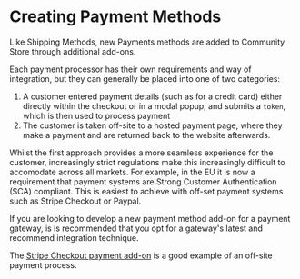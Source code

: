 # Creating Payment Methods

Like Shipping Methods, new Payments methods are added to Community Store through additional add-ons.

Each payment processor has their own requirements and way of integration, but they can generally be placed into one of two categories:

1. A customer entered payment details (such as for a credit card) either directly within the checkout or in a modal popup, and submits a `token`, which is then used to process payment
1. The customer is taken off-site to a hosted payment page, where they make a payment and are returned back to the website afterwards.

Whilst the first approach provides a more seamless experience for the customer, increasingly strict regulations make this increasingly difficult to accomodate across all markets.
For example, in the EU it is now a requirement that payment systems are Strong Customer Authentication (SCA) compliant. This is easiest to achieve with off-set payment systems such as Stripe Checkout or Paypal.

If you are looking to develop a new payment method add-on for a payment gateway, is is recommended that you opt for a gateway's latest and recommend integration technique.

The [Stripe Checkout payment add-on](https://github.com/concrete5-community-store/community_store_stripe_checkout) is a good example of an off-site payment process.

